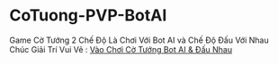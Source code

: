 # CoTuong-PVP-BotAI
Game Cờ Tướng 2 Chế Độ Là Chơi Với Bot AI và Chế Độ Đấu Với Nhau </br>
Chúc Giải Trí Vui Vẻ : <a href="https://trancuongq4.github.io/CoTuong-PVP-BotAI/" target="_blank"> Vào Chơi Cờ Tướng Bot AI & Đấu Nhau </a>


